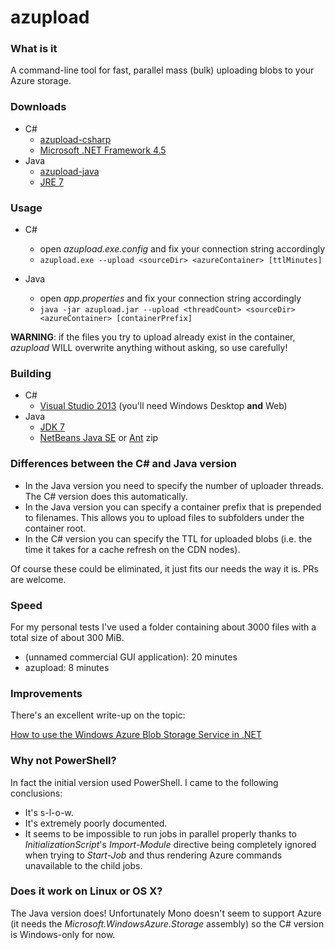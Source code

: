 # azupload

### What is it

A command-line tool for fast, parallel mass (bulk) uploading blobs to your Azure storage.


### Downloads

 * C#
   * [azupload-csharp](http://www.mediafire.com/download/17w7060dclr2max/azupload-csharp-20140201.7z)
   * [Microsoft .NET Framework 4.5](http://www.microsoft.com/en-us/download/details.aspx?id=30653)
 * Java
   * [azupload-java](http://www.mediafire.com/download/3f1wt1teyw1599u/azupload-java-20140201.7z)
   * [JRE 7](http://www.oracle.com/technetwork/java/javase/downloads/index.html)


### Usage

 * C#
   * open *azupload.exe.config* and fix your connection string accordingly
   * `azupload.exe --upload <sourceDir> <azureContainer> [ttlMinutes]`

 * Java
   * open *app.properties* and fix your connection string accordingly
   * `java -jar azupload.jar --upload <threadCount> <sourceDir> <azureContainer> [containerPrefix]`

**WARNING**: if the files you try to upload already exist in the container, *azupload* WILL overwrite anything without asking, so use carefully!


### Building

 * C#
   * [Visual Studio 2013](http://www.visualstudio.com/downloads/download-visual-studio-vs) (you'll need Windows Desktop **and** Web)
 * Java
   * [JDK 7](http://www.oracle.com/technetwork/java/javase/downloads/index.html)
   * [NetBeans Java SE](https://netbeans.org/downloads/index.html) or [Ant](http://ant.apache.org/bindownload.cgi) zip


### Differences between the C# and Java version

 * In the Java version you need to specify the number of uploader threads. The C# version does this automatically.
 * In the Java version you can specify a container prefix that is prepended to filenames. This allows you to upload files to subfolders under the container root.
 * In the C# version you can specify the TTL for uploaded blobs (i.e. the time it takes for a cache refresh on the CDN nodes).

Of course these could be eliminated, it just fits our needs the way it is. PRs are welcome.


### Speed

For my personal tests I've used a folder containing about 3000 files with a total size of about 300 MiB.

* (unnamed commercial GUI application): 20 minutes
* azupload: 8 minutes


### Improvements

There's an excellent write-up on the topic:

[How to use the Windows Azure Blob Storage Service in .NET](http://www.windowsazure.com/en-us/documentation/articles/storage-dotnet-how-to-use-blobs-20/)


### Why not PowerShell?

In fact the initial version used PowerShell. I came to the following conclusions:

 * It's s-l-o-w.
 * It's extremely poorly documented.
 * It seems to be impossible to run jobs in parallel properly thanks to *InitializationScript*'s *Import-Module* directive being completely ignored when trying to *Start-Job* and thus rendering Azure commands unavailable to the child jobs.


### Does it work on Linux or OS X?

The Java version does! Unfortunately Mono doesn't seem to support Azure (it needs the *Microsoft.WindowsAzure.Storage* assembly) so the C# version is Windows-only for now.
